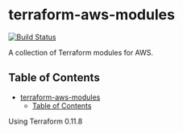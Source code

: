 # terraform-aws-modules
[![Build Status](https://travis-ci.org/digirati-co-uk/terraform-aws-modules.svg?branch=master)](https://travis-ci.org/digirati-co-uk/terraform-aws-modules)

A collection of Terraform modules for AWS.

## Table of Contents
<!-- TOC orderedList:false -->

- [terraform-aws-modules](#terraform-aws-modules)
  - [Table of Contents](#table-of-contents)

<!-- /TOC -->

Using Terraform 0.11.8
